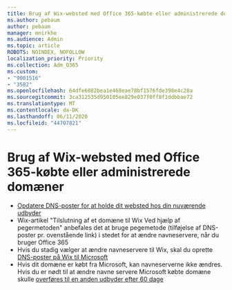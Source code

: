 ```yaml
---
title: Brug af Wix-websted med Office 365-købte eller administrerede domæner
ms.author: pebaum
author: pebaum
manager: mnirkhe
ms.audience: Admin
ms.topic: article
ROBOTS: NOINDEX, NOFOLLOW
localization_priority: Priority
ms.collection: Adm_O365
ms.custom:
- "9001516"
- "3582"
ms.openlocfilehash: 64dfe6082bea1e468eae78bf1576fde398e4c28a
ms.sourcegitcommit: 3ca312535d950105ee829e037f0ff8f1ddbbae72
ms.translationtype: MT
ms.contentlocale: da-DK
ms.lasthandoff: 06/11/2020
ms.locfileid: "44707821"
---
```

# <a name="using-wix-website-with-office-365-purchased-or-managed-domains"></a>Brug af Wix-websted med Office 365-købte eller administrerede domæner

- [Opdatere DNS-poster for at holde dit websted hos din nuværende udbyder](https://docs.microsoft.com/microsoft-365/admin/dns/update-dns-records-to-retain-current-hosting-provider)
- Wix-artikel "Tilslutning af et domæne til Wix Ved hjælp af pegermetoden" anbefales det at bruge pegemetode (tilføjelse af DNS-poster pr. ovenstående link) i stedet for at ændre navneservere, når du bruger Office 365
- Hvis du stadig vælger at ændre navneservere til Wix, skal du oprette [DNS-poster på Wix til Microsoft](https://docs.microsoft.com/microsoft-365/admin/dns/create-dns-records-at-wix?view=o365-worldwide)
- Hvis dit domæne er købt fra Microsoft, kan navneserverne ikke ændres. Hvis du er nødt til at ændre navne servere Microsoft købte domæne skulle [overføres til en anden udbyder efter 60 dage](https://docs.microsoft.com/microsoft-365/admin/setup/domains-faq#can-i-transfer-a-domain-i-purchased-from-microsoft-to-another-provider)